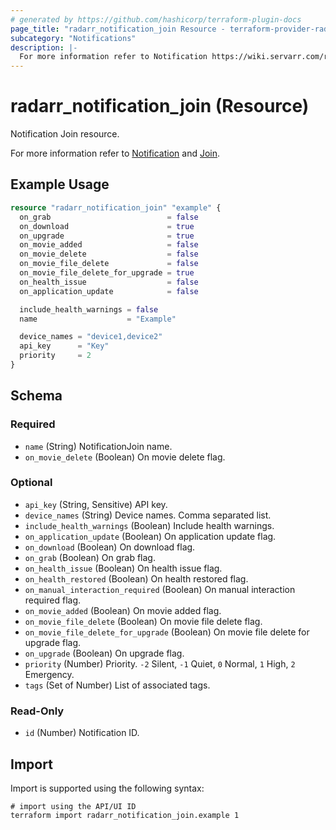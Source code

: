 ```yaml
---
# generated by https://github.com/hashicorp/terraform-plugin-docs
page_title: "radarr_notification_join Resource - terraform-provider-radarr"
subcategory: "Notifications"
description: |-
  For more information refer to Notification https://wiki.servarr.com/radarr/settings#connect and Join https://wiki.servarr.com/radarr/supported#join.
---
```


# radarr_notification_join (Resource)

<!-- subcategory:Notifications -->Notification Join resource.
For more information refer to [Notification](https://wiki.servarr.com/radarr/settings#connect) and [Join](https://wiki.servarr.com/radarr/supported#join).

## Example Usage

```terraform
resource "radarr_notification_join" "example" {
  on_grab                          = false
  on_download                      = true
  on_upgrade                       = true
  on_movie_added                   = false
  on_movie_delete                  = false
  on_movie_file_delete             = false
  on_movie_file_delete_for_upgrade = true
  on_health_issue                  = false
  on_application_update            = false

  include_health_warnings = false
  name                    = "Example"

  device_names = "device1,device2"
  api_key      = "Key"
  priority     = 2
}
```

<!-- schema generated by tfplugindocs -->
## Schema

### Required

- `name` (String) NotificationJoin name.
- `on_movie_delete` (Boolean) On movie delete flag.

### Optional

- `api_key` (String, Sensitive) API key.
- `device_names` (String) Device names. Comma separated list.
- `include_health_warnings` (Boolean) Include health warnings.
- `on_application_update` (Boolean) On application update flag.
- `on_download` (Boolean) On download flag.
- `on_grab` (Boolean) On grab flag.
- `on_health_issue` (Boolean) On health issue flag.
- `on_health_restored` (Boolean) On health restored flag.
- `on_manual_interaction_required` (Boolean) On manual interaction required flag.
- `on_movie_added` (Boolean) On movie added flag.
- `on_movie_file_delete` (Boolean) On movie file delete flag.
- `on_movie_file_delete_for_upgrade` (Boolean) On movie file delete for upgrade flag.
- `on_upgrade` (Boolean) On upgrade flag.
- `priority` (Number) Priority. `-2` Silent, `-1` Quiet, `0` Normal, `1` High, `2` Emergency.
- `tags` (Set of Number) List of associated tags.

### Read-Only

- `id` (Number) Notification ID.

## Import

Import is supported using the following syntax:

```shell
# import using the API/UI ID
terraform import radarr_notification_join.example 1
```
